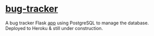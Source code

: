 # [bug-tracker](https://bug-tracker-41481.herokuapp.com/)

A bug tracker Flask [app](https://bug-tracker-41481.herokuapp.com/) using PostgreSQL to manage the database. Deployed to Heroku & still under construction.
